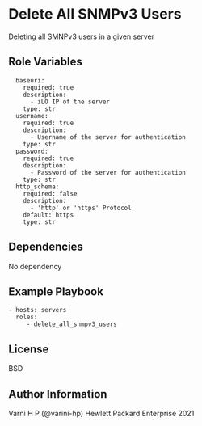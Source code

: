 Delete All SNMPv3 Users
=========

Deleting all SMNPv3 users in a given server

Role Variables
--------------

```
  baseuri:
    required: true
    description:
      - iLO IP of the server
    type: str
  username:
    required: true
    description:
      - Username of the server for authentication
    type: str
  password:
    required: true
    description:
      - Password of the server for authentication
    type: str
  http_schema:
    required: false
    description:
      - 'http' or 'https' Protocol
    default: https
    type: str
```

Dependencies
------------
No dependency


Example Playbook
----------------

```
- hosts: servers
  roles:
     - delete_all_snmpv3_users
```
License
-------

BSD

Author Information
------------------

Varni H P (@varini-hp) Hewlett Packard Enterprise 2021 
